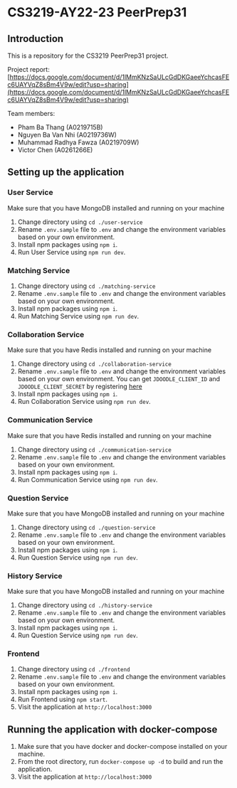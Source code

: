 # CS3219-AY22-23 PeerPrep31

## Introduction

This is a repository for the CS3219 PeerPrep31 project.

Project report: [https://docs.google.com/document/d/1lMmKNzSaULcGdDKGaeeYchcasFEc6UAYVqZ8sBm4V9w/edit?usp=sharing](https://docs.google.com/document/d/1lMmKNzSaULcGdDKGaeeYchcasFEc6UAYVqZ8sBm4V9w/edit?usp=sharing)

Team members:

- Pham Ba Thang (A0219715B)
- Nguyen Ba Van Nhi (A0219736W)
- Muhammad Radhya Fawza (A0219709W)
- Victor Chen (A0261266E)

## Setting up the application

### User Service

Make sure that you have MongoDB installed and running on your machine

1. Change directory using `cd ./user-service`
2. Rename `.env.sample` file to `.env` and change the environment variables based on your own environment.
3. Install npm packages using `npm i`.
4. Run User Service using `npm run dev`.

### Matching Service

1. Change directory using `cd ./matching-service`
2. Rename `.env.sample` file to `.env` and change the environment variables based on your own environment.
3. Install npm packages using `npm i`.
4. Run Matching Service using `npm run dev`.

### Collaboration Service

Make sure that you have Redis installed and running on your machine

1. Change directory using `cd ./collaboration-service`
2. Rename `.env.sample` file to `.env` and change the environment variables based on your own environment. You can get `JDOODLE_CLIENT_ID` and `JDOODLE_CLIENT_SECRET` by registering [here](https://www.jdoodle.com/compiler-api/)
3. Install npm packages using `npm i`.
4. Run Collaboration Service using `npm run dev`.

### Communication Service

Make sure that you have Redis installed and running on your machine

1. Change directory using `cd ./communication-service`
2. Rename `.env.sample` file to `.env` and change the environment variables based on your own environment.
3. Install npm packages using `npm i`.
4. Run Communication Service using `npm run dev`.

### Question Service

Make sure that you have MongoDB installed and running on your machine

1. Change directory using `cd ./question-service`
2. Rename `.env.sample` file to `.env` and change the environment variables based on your own environment.
3. Install npm packages using `npm i`.
4. Run Question Service using `npm run dev`.

### History Service

Make sure that you have MongoDB installed and running on your machine

1. Change directory using `cd ./history-service`
2. Rename `.env.sample` file to `.env` and change the environment variables based on your own environment.
3. Install npm packages using `npm i`.
4. Run Question Service using `npm run dev`.

### Frontend

1. Change directory using `cd ./frontend`
2. Rename `.env.sample` file to `.env` and change the environment variables based on your own environment.
3. Install npm packages using `npm i`.
4. Run Frontend using `npm start`.
5. Visit the application at `http://localhost:3000`

## Running the application with docker-compose

1. Make sure that you have docker and docker-compose installed on your machine.
2. From the root directory, run `docker-compose up -d` to build and run the application.
3. Visit the application at `http://localhost:3000`
